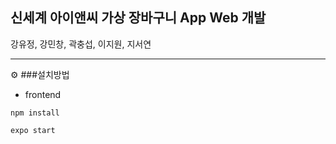 ## 신세계 아이앤씨 가상 장바구니 App Web 개발

강유정, 강민창, 곽충섭, 이지원, 지서연
<hr>⚙
###설치방법

* frontend
~~~
npm install 

expo start
~~~